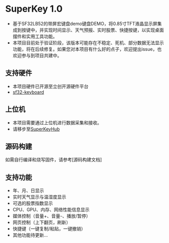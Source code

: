# SuperKey 1.0 
- 基于SF32LB52的带屏宏键盘demo键盘DEMO，将0.85寸TFT液晶显示屏集成到按键中，并实现时间显示、天气预报、实时股票、快捷按键，以实现桌面摆件和实用工具功能。
- 本项目目前处于验证阶段，该版本可能存在不稳定、死机、部分数据无法显示功能，将在后续修复。如果您对本项目有什么好的点子，欢迎提出issue，也欢迎参与到项目共建中。
## 支持硬件
- 本项目硬件已开源至立创开源硬件平台
- [sf32-keyboard](https://oshwhub.com/sifli/sf32-keyboard)

## 上位机
- 本项目需要通过上位机进行数据采集和接收。
- 请移步至[SuperKeyHub](https://github.com/OpenSiFli/SuperKeyHub)

## 源码构建
如需自行编译和烧写固件，请参考[源码构建文档]

## 支持功能

- 年、月、日显示
- 实时天气显示与温湿度显示
- 可选的股票指数显示
- CPU、GPU、内存、网络性能信息显示
- 媒体控制（音量+、音量-、播放/暂停）
- 网页控制（上下翻页，刷新）
- 快捷键（一键复制/粘贴，一键撤销）
- 其他功能待更新...


